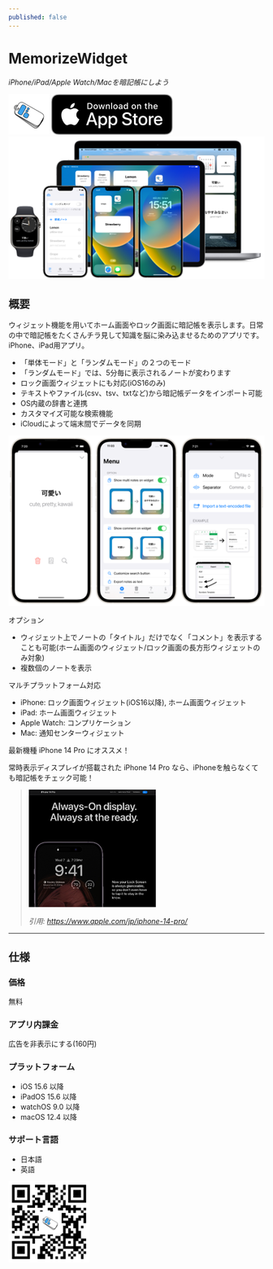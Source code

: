 ```yaml
---
published: false
---
```


<h1 translate="no">MemorizeWidget</h1>

_iPhone/iPad/Apple Watch/Macを暗記帳にしよう_

<img src="icon.png" width="80">

<a href="https://apps.apple.com/app/id1644276262" target="blank">
  <img src="appstore_badge.svg">
</a>

<img src="top1200w.png" width="600">

概要
----------
ウィジェット機能を用いてホーム画面やロック画面に暗記帳を表示します。日常の中で暗記帳をたくさんチラ見して知識を脳に染み込ませるためのアプリです。iPhone、iPad用アプリ。

- 「単体モード」と「ランダムモード」の２つのモード
- 「ランダムモード」では、5分毎に表示されるノートが変わります
- ロック画面ウィジェットにも対応(iOS16のみ)
- テキストやファイル(csv、tsv、txtなど)から暗記帳データをインポート可能
- OS内蔵の辞書と連携
- カスタマイズ可能な検索機能
- iCloudによって端末間でデータを同期

<img src="screenshot1200w.png" width="600">

オプション

- ウィジェット上でノートの「タイトル」だけでなく「コメント」を表示することも可能(ホーム画面のウィジェット/ロック画面の長方形ウィジェットのみ対象)
- 複数個のノートを表示


マルチプラットフォーム対応

- iPhone: ロック画面ウィジェット(iOS16以降), ホーム画面ウィジェット
- iPad: ホーム画面ウィジェット
- Apple Watch: コンプリケーション
- Mac: 通知センターウィジェット


最新機種 iPhone 14 Pro にオススメ！

常時表示ディスプレイが搭載された iPhone 14 Pro なら、iPhoneを触らなくても暗記帳をチェック可能！

> <img src="iphone14pro_alwaysondisplay.png" width="250">
>
> _引用: https://www.apple.com/jp/iphone-14-pro/_

* * *

仕様
-------
### 価格
無料

### アプリ内課金
広告を非表示にする(160円)

### プラットフォーム
- iOS 15.6 以降
- iPadOS 15.6 以降
- watchOS 9.0 以降
- macOS 12.4 以降

### サポート言語
- 日本語
- 英語

<a href="https://apps.apple.com/app/id1644276262" target="blank">
  <img src="qr-code.jpg" width="160">
</a>
